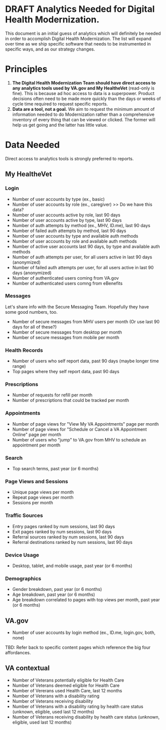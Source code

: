 # DRAFT Analytics Needed for Digital Health Modernization. 
This document is an initial guess of analytics which will definitely be needed in order to accomplish Digital Health Modernization. The list will expand over time as we ship specific software that needs to be instrumented in specific ways, and as our strategy changes. 

# Principles
1. **The Digital Health Modernization Team should have direct access to any analytics tools used by VA.gov and My HealtheVet** (read-only is fine). This is because ad hoc access to data is a superpower. Product decisions often need to be made more quickly than the days or weeks of cycle time required to request specific reports. 
2. **Data are a tool, not a goal.** We aim to request the minimum amount of information needed to do Modernization rather than a comprehensive inventory of every thing that can be viewed or clicked. The former will help us get going and the latter has little value. 

# Data Needed
Direct access to analytics tools is strongly preferred to reports. 

## My HealtheVet
### Login
- Number of user accounts by type (ex., basic)
- Number of user accounts by role (ex., caregiver) >> Do we have this data?
- Number of user accounts active by role, last 90 days
- Number of user accounts active by type, last 90 days
- Number of auth attempts by method (ex., MHV, ID.me), last 90 days
- Number of failed auth attempts by method, last 90 days
- Number of user accounts by type and available auth methods
- Number of user accounts by role and available auth methods
- Number of active user accounts last 90 days, by type and available auth methods
- Number of auth attempts per user, for all users active in last 90 days (anonymized)
- Number of failed auth attempts per user, for all users active in last 90 days (anonymized)
- Number of authenticated users coming from VA.gov
- Number of authenticated users comng from eBenefits

### Messages
Let's share info with the Secure Messaging Team. Hopefully they have some good numbers, too. 
- Number of secure messages from MHV users per month (Or use last 90 days for all of these?)
- Number of secure messages from desktop per month
- Number of secure messages from mobile per month

### Health Records
- Number of users who self report data, past 90 days (maybe longer time range)
- Top pages where they self report data, past 90 days 

### Prescriptions
- Number of requests for refill per month
- Number of prescriptions that could be tracked per month

### Appointments
- Number of page views for "View My VA Appointments" page per month
- Number of page views for "Schedule or Cancel a VA Appointment Online" page per month
- Number of users who "jump" to VA.gov from MHV to schedule an appointment per month

### Search
- Top search terms, past year (or 6 months)

### Page Views and Sessions
- Unique page views per month
- Repeat page views per month
- Sessions per month

### Traffic Sources
- Entry pages ranked by num sessions, last 90 days
- Exit pages ranked by num sessions, last 90 days
- Referral sources ranked by num sessions, last 90 days
- Referral destinations ranked by num sessions, last 90 days

### Device Usage
- Desktop, tablet, and mobile usage, past year (or 6 months)

### Demographics
- Gender breakdown, past year (or 6 months)
- Age breakdown, past year (or 6 months)
- Age breakdown correlated to pages with top views per month, past year (or 6 months)

## VA.gov
- Number of user accounts by login method (ex., ID.me, login.gov, both, none)

TBD: Refer back to specific content pages which reference the big four affordances. 

## VA contextual
- Number of Veterans potentially eligible for Health Care
- Number of Veterans deemed eligible for Health Care
- Number of Vererans used Health Care, last 12 months
- Number of Veterans with a disability rating
- Number of Veterans receiving disability
- Number of Veterans with a disability rating by health care status (unknown, eligible, used last 12 months)
- Number of Veterans receiving disability by health care status (unknown, eligible, used last 12 months)

